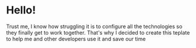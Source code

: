# Hello!
Trust me, I know how struggling it is to configure all the technologies so they finally get to work together. That's why I decided to create this teplate to help me and other developers use it and save our time
